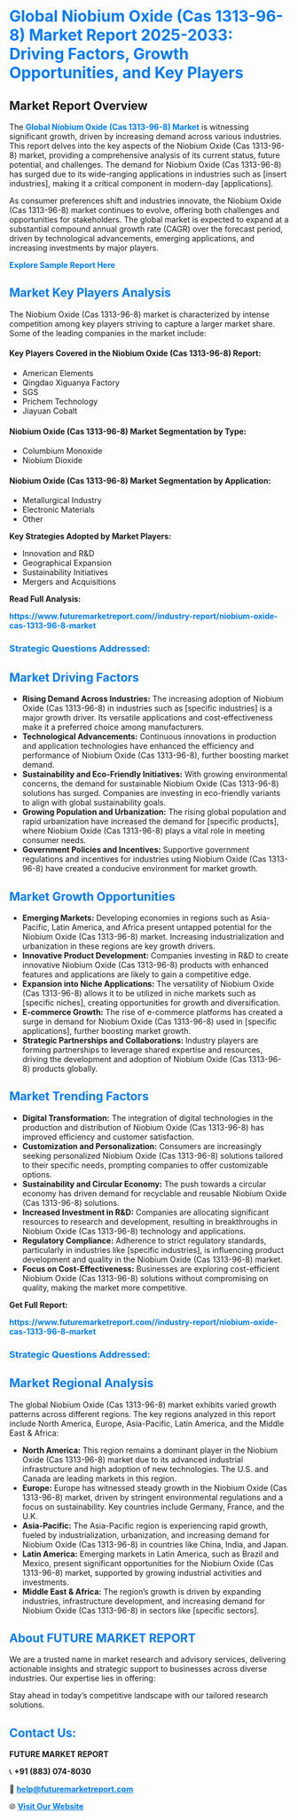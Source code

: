 <h1 style="color: #007BFF;">Global Niobium Oxide (Cas 1313-96-8) Market Report 2025-2033: Driving Factors, Growth Opportunities, and Key Players</h1>

<section id="overview">
<h2>Market Report Overview</h2>
<p>The <a href="https://www.futuremarketreport.com//industry-report/niobium-oxide-cas-1313-96-8-market" style="color: #007BFF; text-decoration: none;"><strong>Global Niobium Oxide (Cas 1313-96-8) Market</strong></a> is witnessing significant growth, driven by increasing demand across various industries. This report delves into the key aspects of the Niobium Oxide (Cas 1313-96-8) market, providing a comprehensive analysis of its current status, future potential, and challenges. The demand for Niobium Oxide (Cas 1313-96-8) has surged due to its wide-ranging applications in industries such as [insert industries], making it a critical component in modern-day [applications].</p>
<p>As consumer preferences shift and industries innovate, the Niobium Oxide (Cas 1313-96-8) market continues to evolve, offering both challenges and opportunities for stakeholders. The global market is expected to expand at a substantial compound annual growth rate (CAGR) over the forecast period, driven by technological advancements, emerging applications, and increasing investments by major players.</p>
</section>

<section id="overview">
<p><a href="https://www.futuremarketreport.com//request-sample/reportId=85221" style="color: #007BFF; text-decoration: none;"><strong>Explore Sample Report Here</strong></a></p>
</section>

<section id="key-players">
<h2 style="color: #007BFF;">Market Key Players Analysis</h2>
<p>The Niobium Oxide (Cas 1313-96-8) market is characterized by intense competition among key players striving to capture a larger market share. Some of the leading companies in the market include:</p>
<h4>Key Players Covered in the Niobium Oxide (Cas 1313-96-8) Report:</h4>
<ul><li>American Elements</li><li>Qingdao Xiguanya Factory</li><li>SGS</li><li>Prichem Technology</li><li>Jiayuan Cobalt</li></ul>
<h4>Niobium Oxide (Cas 1313-96-8) Market Segmentation by Type:</h4>
<ul><li>Columbium Monoxide</li><li>Niobium Dioxide</li></ul>

<h4>Niobium Oxide (Cas 1313-96-8) Market Segmentation by Application:</h4>
<ul><li>Metallurgical Industry</li><li>Electronic Materials</li><li>Other</li></ul>
<p><strong>Key Strategies Adopted by Market Players:</strong></p>
<ul>
<li>Innovation and R&D</li>
<li>Geographical Expansion</li>
<li>Sustainability Initiatives</li>
<li>Mergers and Acquisitions</li>
</ul>
</section>

<section>
<p><strong>Read Full Analysis: </strong></p><a href="https://www.futuremarketreport.com//industry-report/niobium-oxide-cas-1313-96-8-market" style="color: #007BFF; text-decoration: none;"><strong>https://www.futuremarketreport.com//industry-report/niobium-oxide-cas-1313-96-8-market</strong></a>
<h3 style="color: #007BFF;">Strategic Questions Addressed:</h3>
</section>

<section id="driving-factors">
<h2 style="color: #007BFF;">Market Driving Factors</h2>
<ul>
<li><strong>Rising Demand Across Industries:</strong> The increasing adoption of Niobium Oxide (Cas 1313-96-8) in industries such as [specific industries] is a major growth driver. Its versatile applications and cost-effectiveness make it a preferred choice among manufacturers.</li>
<li><strong>Technological Advancements:</strong> Continuous innovations in production and application technologies have enhanced the efficiency and performance of Niobium Oxide (Cas 1313-96-8), further boosting market demand.</li>
<li><strong>Sustainability and Eco-Friendly Initiatives:</strong> With growing environmental concerns, the demand for sustainable Niobium Oxide (Cas 1313-96-8) solutions has surged. Companies are investing in eco-friendly variants to align with global sustainability goals.</li>
<li><strong>Growing Population and Urbanization:</strong> The rising global population and rapid urbanization have increased the demand for [specific products], where Niobium Oxide (Cas 1313-96-8) plays a vital role in meeting consumer needs.</li>
<li><strong>Government Policies and Incentives:</strong> Supportive government regulations and incentives for industries using Niobium Oxide (Cas 1313-96-8) have created a conducive environment for market growth.</li>
</ul>
</section>

<section id="growth-opportunities">
<h2 style="color: #007BFF;">Market Growth Opportunities</h2>
<ul>
<li><strong>Emerging Markets:</strong> Developing economies in regions such as Asia-Pacific, Latin America, and Africa present untapped potential for the Niobium Oxide (Cas 1313-96-8) market. Increasing industrialization and urbanization in these regions are key growth drivers.</li>
<li><strong>Innovative Product Development:</strong> Companies investing in R&D to create innovative Niobium Oxide (Cas 1313-96-8) products with enhanced features and applications are likely to gain a competitive edge.</li>
<li><strong>Expansion into Niche Applications:</strong> The versatility of Niobium Oxide (Cas 1313-96-8) allows it to be utilized in niche markets such as [specific niches], creating opportunities for growth and diversification.</li>
<li><strong>E-commerce Growth:</strong> The rise of e-commerce platforms has created a surge in demand for Niobium Oxide (Cas 1313-96-8) used in [specific applications], further boosting market growth.</li>
<li><strong>Strategic Partnerships and Collaborations:</strong> Industry players are forming partnerships to leverage shared expertise and resources, driving the development and adoption of Niobium Oxide (Cas 1313-96-8) products globally.</li>
</ul>
</section>

<section id="trending-factors">
<h2 style="color: #007BFF;">Market Trending Factors</h2>
<ul>
<li><strong>Digital Transformation:</strong> The integration of digital technologies in the production and distribution of Niobium Oxide (Cas 1313-96-8) has improved efficiency and customer satisfaction.</li>
<li><strong>Customization and Personalization:</strong> Consumers are increasingly seeking personalized Niobium Oxide (Cas 1313-96-8) solutions tailored to their specific needs, prompting companies to offer customizable options.</li>
<li><strong>Sustainability and Circular Economy:</strong> The push towards a circular economy has driven demand for recyclable and reusable Niobium Oxide (Cas 1313-96-8) solutions.</li>
<li><strong>Increased Investment in R&D:</strong> Companies are allocating significant resources to research and development, resulting in breakthroughs in Niobium Oxide (Cas 1313-96-8) technology and applications.</li>
<li><strong>Regulatory Compliance:</strong> Adherence to strict regulatory standards, particularly in industries like [specific industries], is influencing product development and quality in the Niobium Oxide (Cas 1313-96-8) market.</li>
<li><strong>Focus on Cost-Effectiveness:</strong> Businesses are exploring cost-efficient Niobium Oxide (Cas 1313-96-8) solutions without compromising on quality, making the market more competitive.</li>
</ul>
</section>

<section>
<p><strong>Get Full Report: </strong></p><a href="https://www.futuremarketreport.com//industry-report/niobium-oxide-cas-1313-96-8-market" style="color: #007BFF; text-decoration: none;"><strong>https://www.futuremarketreport.com//industry-report/niobium-oxide-cas-1313-96-8-market</strong></a>
<h3 style="color: #007BFF;">Strategic Questions Addressed:</h3>
</section>


<section id="regional-analysis">
<h2 style="color: #007BFF;">Market Regional Analysis</h2>
<p>The global Niobium Oxide (Cas 1313-96-8) market exhibits varied growth patterns across different regions. The key regions analyzed in this report include North America, Europe, Asia-Pacific, Latin America, and the Middle East & Africa:</p>
<ul>
<li><strong>North America:</strong> This region remains a dominant player in the Niobium Oxide (Cas 1313-96-8) market due to its advanced industrial infrastructure and high adoption of new technologies. The U.S. and Canada are leading markets in this region.</li>
<li><strong>Europe:</strong> Europe has witnessed steady growth in the Niobium Oxide (Cas 1313-96-8) market, driven by stringent environmental regulations and a focus on sustainability. Key countries include Germany, France, and the U.K.</li>
<li><strong>Asia-Pacific:</strong> The Asia-Pacific region is experiencing rapid growth, fueled by industrialization, urbanization, and increasing demand for Niobium Oxide (Cas 1313-96-8) in countries like China, India, and Japan.</li>
<li><strong>Latin America:</strong> Emerging markets in Latin America, such as Brazil and Mexico, present significant opportunities for the Niobium Oxide (Cas 1313-96-8) market, supported by growing industrial activities and investments.</li>
<li><strong>Middle East & Africa:</strong> The region’s growth is driven by expanding industries, infrastructure development, and increasing demand for Niobium Oxide (Cas 1313-96-8) in sectors like [specific sectors].</li>
</ul>
</section>

<footer>
<h2 style="color: #007BFF;">About FUTURE MARKET REPORT</h2>
<p>We are a trusted name in market research and advisory services, delivering actionable insights and strategic support to businesses across diverse industries. Our expertise lies in offering:</p>

<p>Stay ahead in today’s competitive landscape with our tailored research solutions.</p>

<h2 style="color: #007BFF;">Contact Us:</h2>
<p><strong>FUTURE MARKET REPORT</strong></p>
<p>📞 <strong>+91 (883) 074-8030</strong></p>
<p>📧 <strong><a href="mailto:help@futuremarketreport.com" style="color: #007BFF;">help@futuremarketreport.com</a></strong></p>
<p>🌐 <strong><a href="https://www.futuremarketreport.com/" style="color: #007BFF;">Visit Our Website</a></strong></p>
</footer>